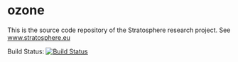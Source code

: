 ozone
=====

This is the source code repository of the Stratosphere research project. See www.stratosphere.eu


Build Status: [![Build Status](https://travis-ci.org/dimalabs/ozone.png)](https://travis-ci.org/dimalabs/ozone)
